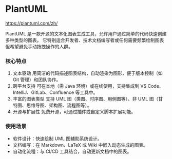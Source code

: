 # PlantUML

https://plantuml.com/zh/

PlantUML 是一款开源的文本化图表生成工具，允许用户通过简单的代码快速创建多种类型的图表。
它特别适合开发者、技术文档编写者或任何需要频繁绘制图表但希望避免手动拖拽操作的人群。

### 核心特点

1. 文本驱动
   用简洁的代码描述图表结构，自动渲染为图形，便于版本控制（如 Git 管理）和团队协作。
2. 跨平台支持
   可在本地（需 Java 环境）或在线使用，支持集成到 VS Code、IntelliJ、GitLab、Confluence 等工具中。
3. 丰富的图表类型
   支持 UML 图（类图、时序图、用例图等）、非 UML 图（甘特图、思维导图、架构图、流程图等）。
4. 开源与扩展性
   免费开源，可通过插件或自定义脚本扩展功能。

### 使用场景

- 软件设计：快速绘制 UML 图辅助系统设计。
- 文档编写：在 Markdown、LaTeX 或 Wiki 中嵌入动态生成的图表。
- 自动化流程：与 CI/CD 工具结合，自动更新文档中的图表。
